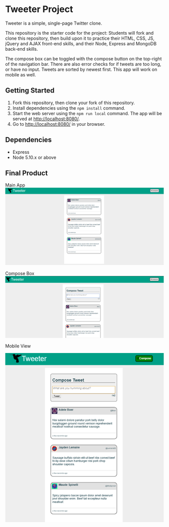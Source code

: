 # Tweeter Project

Tweeter is a simple, single-page Twitter clone.

This repository is the starter code for the project: Students will fork and clone this repository, then build upon it to practice their HTML, CSS, JS, jQuery and AJAX front-end skills, and their Node, Express and MongoDB back-end skills.

The compose box can be toggled with the compose button on the top-right of the navigation bar. There are also error checks for if tweets are too long, or have no input. Tweets are sorted by newest first. This app will work on mobile as well.

## Getting Started

1. Fork this repository, then clone your fork of this repository.
2. Install dependencies using the `npm install` command.
3. Start the web server using the `npm run local` command. The app will be served at <http://localhost:8080/>.
4. Go to <http://localhost:8080/> in your browser.

## Dependencies

- Express
- Node 5.10.x or above

## Final Product

Main App
!["Main App"](https://github.com/buzzjam/Tweeter/blob/master/docs/layout.png)

Compose Box
!['Compose Box'](https://github.com/buzzjam/Tweeter/blob/master/docs/tweetbox.png)

Mobile View

!["Mobile View"](https://github.com/buzzjam/Tweeter/blob/master/docs/mobileview.png)


